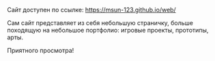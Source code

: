 Сайт доступен по ссылке: https://msun-123.github.io/web/

Сам сайт представляет из себя небольшую страничку, больше походящую на небольшое портфолио: игровые проекты, прототипы, арты. 

Приятного просмотра! 
